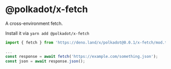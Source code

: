 # @polkadot/x-fetch

A cross-environment fetch.

Install it via `yarn add @polkadot/x-fetch`

```js
import { fetch } from 'https://deno.land/x/polkadot@0.0.1/x-fetch/mod.ts';

...
const response = await fetch('https://example.com/something.json');
const json = await response.json();
```
